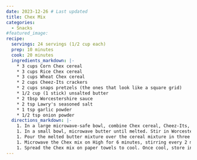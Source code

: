 ```yaml
---
date: 2023-12-26 # Last updated
title: Chex Mix
categories:
  - Snacks
#featured_image:
recipe:
  servings: 24 servings (1/2 cup each)
  prep: 10 minutes
  cook: 20 minutes
  ingredients_markdown: |-
    * 3 cups Corn Chex cereal
    * 3 cups Rice Chex cereal
    * 3 cups Wheat Chex cereal
    * 2 cups Cheez-Its crackers
    * 2 cups snaps pretzels (the ones that look like a square grid)
    * 1/2 cup (1 stick) unsalted butter
    * 2 tbsp Worcestershire sauce
    * 2 tsp Lawry's seasoned salt
    * 1 tsp garlic powder
    * 1/2 tsp onion powder
  directions_markdown: |-
    1. In a large microwave-safe bowl, combine Chex cereal, Cheez-Its, and pretzels.
    1. In a small bowl, microwave butter until melted. Stir in Worcestershire sauce, seasoned salt, garlic powder, and onion powder.
    1. Pour the melted butter mixture over the cereal mixture in three batches, stirring well after each batch.
    1. Microwave the Chex mix on High for 6 minutes, stirring every 2 minutes.
    1. Spread the Chex mix on paper towels to cool. Once cool, store in airtight containers at room temperature for up to 5 days.
---
```

